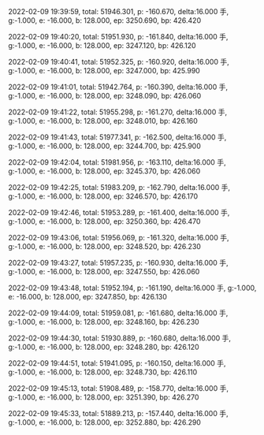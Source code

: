 2022-02-09 19:39:59, total: 51946.301, p: -160.670, delta:16.000 手, g:-1.000, e: -16.000, b: 128.000, ep: 3250.690, bp: 426.420

2022-02-09 19:40:20, total: 51951.930, p: -161.840, delta:16.000 手, g:-1.000, e: -16.000, b: 128.000, ep: 3247.120, bp: 426.120

2022-02-09 19:40:41, total: 51952.325, p: -160.920, delta:16.000 手, g:-1.000, e: -16.000, b: 128.000, ep: 3247.000, bp: 425.990

2022-02-09 19:41:01, total: 51942.764, p: -160.390, delta:16.000 手, g:-1.000, e: -16.000, b: 128.000, ep: 3248.090, bp: 426.060

2022-02-09 19:41:22, total: 51955.298, p: -161.270, delta:16.000 手, g:-1.000, e: -16.000, b: 128.000, ep: 3248.010, bp: 426.160

2022-02-09 19:41:43, total: 51977.341, p: -162.500, delta:16.000 手, g:-1.000, e: -16.000, b: 128.000, ep: 3244.700, bp: 425.900

2022-02-09 19:42:04, total: 51981.956, p: -163.110, delta:16.000 手, g:-1.000, e: -16.000, b: 128.000, ep: 3245.370, bp: 426.060

2022-02-09 19:42:25, total: 51983.209, p: -162.790, delta:16.000 手, g:-1.000, e: -16.000, b: 128.000, ep: 3246.570, bp: 426.170

2022-02-09 19:42:46, total: 51953.289, p: -161.400, delta:16.000 手, g:-1.000, e: -16.000, b: 128.000, ep: 3250.360, bp: 426.470

2022-02-09 19:43:06, total: 51956.069, p: -161.320, delta:16.000 手, g:-1.000, e: -16.000, b: 128.000, ep: 3248.520, bp: 426.230

2022-02-09 19:43:27, total: 51957.235, p: -160.930, delta:16.000 手, g:-1.000, e: -16.000, b: 128.000, ep: 3247.550, bp: 426.060

2022-02-09 19:43:48, total: 51952.194, p: -161.190, delta:16.000 手, g:-1.000, e: -16.000, b: 128.000, ep: 3247.850, bp: 426.130

2022-02-09 19:44:09, total: 51959.081, p: -161.680, delta:16.000 手, g:-1.000, e: -16.000, b: 128.000, ep: 3248.160, bp: 426.230

2022-02-09 19:44:30, total: 51930.889, p: -160.680, delta:16.000 手, g:-1.000, e: -16.000, b: 128.000, ep: 3248.280, bp: 426.120

2022-02-09 19:44:51, total: 51941.095, p: -160.150, delta:16.000 手, g:-1.000, e: -16.000, b: 128.000, ep: 3248.730, bp: 426.110

2022-02-09 19:45:13, total: 51908.489, p: -158.770, delta:16.000 手, g:-1.000, e: -16.000, b: 128.000, ep: 3251.390, bp: 426.270

2022-02-09 19:45:33, total: 51889.213, p: -157.440, delta:16.000 手, g:-1.000, e: -16.000, b: 128.000, ep: 3252.880, bp: 426.290